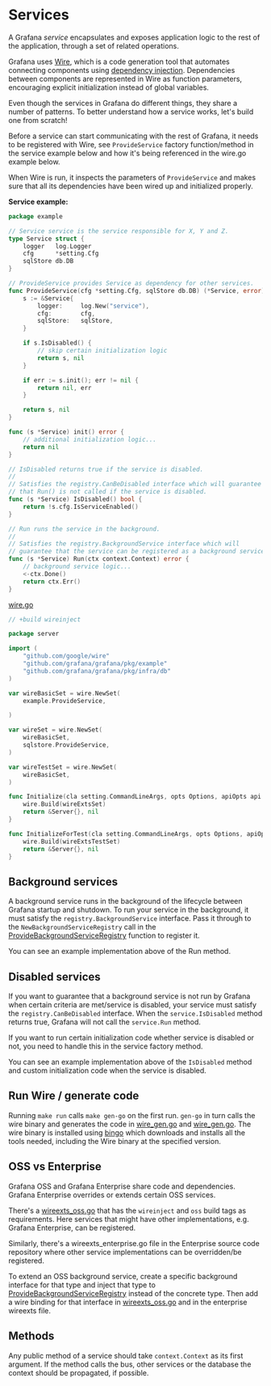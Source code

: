 # Services

A Grafana _service_ encapsulates and exposes application logic to the rest of the application, through a set of related operations.

Grafana uses [Wire](https://github.com/google/wire), which is a code generation tool that automates connecting components using [dependency injection](https://en.wikipedia.org/wiki/Dependency_injection). Dependencies between components are represented in Wire as function parameters, encouraging explicit initialization instead of global variables.

Even though the services in Grafana do different things, they share a number of patterns. To better understand how a service works, let's build one from scratch!

Before a service can start communicating with the rest of Grafana, it needs to be registered with Wire, see `ProvideService` factory function/method in the service example below and how it's being referenced in the wire.go example below.

When Wire is run, it inspects the parameters of `ProvideService` and makes sure that all its dependencies have been wired up and initialized properly.

**Service example:**

```go
package example

// Service service is the service responsible for X, Y and Z.
type Service struct {
    logger   log.Logger
    cfg      *setting.Cfg
    sqlStore db.DB
}

// ProvideService provides Service as dependency for other services.
func ProvideService(cfg *setting.Cfg, sqlStore db.DB) (*Service, error) {
    s := &Service{
        logger:     log.New("service"),
        cfg:        cfg,
        sqlStore:   sqlStore,
    }

    if s.IsDisabled() {
        // skip certain initialization logic
        return s, nil
    }

    if err := s.init(); err != nil {
        return nil, err
    }

    return s, nil
}

func (s *Service) init() error {
    // additional initialization logic...
    return nil
}

// IsDisabled returns true if the service is disabled.
//
// Satisfies the registry.CanBeDisabled interface which will guarantee
// that Run() is not called if the service is disabled.
func (s *Service) IsDisabled() bool {
	return !s.cfg.IsServiceEnabled()
}

// Run runs the service in the background.
//
// Satisfies the registry.BackgroundService interface which will
// guarantee that the service can be registered as a background service.
func (s *Service) Run(ctx context.Context) error {
    // background service logic...
    <-ctx.Done()
    return ctx.Err()
}
```

[wire.go](/pkg/server/wire.go)

```go
// +build wireinject

package server

import (
	"github.com/google/wire"
	"github.com/grafana/grafana/pkg/example"
    "github.com/grafana/grafana/pkg/infra/db"
)

var wireBasicSet = wire.NewSet(
	example.ProvideService,

)

var wireSet = wire.NewSet(
	wireBasicSet,
	sqlstore.ProvideService,
)

var wireTestSet = wire.NewSet(
	wireBasicSet,
)

func Initialize(cla setting.CommandLineArgs, opts Options, apiOpts api.ServerOptions) (*Server, error) {
	wire.Build(wireExtsSet)
	return &Server{}, nil
}

func InitializeForTest(cla setting.CommandLineArgs, opts Options, apiOpts api.ServerOptions, sqlStore db.DB) (*Server, error) {
	wire.Build(wireExtsTestSet)
	return &Server{}, nil
}

```

## Background services

A background service runs in the background of the lifecycle between Grafana startup and shutdown. To run your service in the background, it must satisfy the `registry.BackgroundService` interface. Pass it through to the `NewBackgroundServiceRegistry` call in the [ProvideBackgroundServiceRegistry](/pkg/server/backgroundsvcs/background_services.go) function to register it.

You can see an example implementation above of the Run method.

## Disabled services

If you want to guarantee that a background service is not run by Grafana when certain criteria are met/service is disabled, your service must satisfy the `registry.CanBeDisabled` interface. When the `service.IsDisabled` method returns true, Grafana will not call the `service.Run` method.

If you want to run certain initialization code whether service is disabled or not, you need to handle this in the service factory method.

You can see an example implementation above of the `IsDisabled` method and custom initialization code when the service is disabled.

## Run Wire / generate code

Running `make run` calls `make gen-go` on the first run. `gen-go` in turn calls the wire binary and generates the code in [wire_gen.go](/pkg/server/wire_gen.go) and [wire_gen.go](/pkg/cmd/grafana-cli/runner/wire_gen.go). The wire binary is installed using [bingo](https://github.com/bwplotka/bingo) which downloads and installs all the tools needed, including the Wire binary at the specified version.

## OSS vs Enterprise

Grafana OSS and Grafana Enterprise share code and dependencies. Grafana Enterprise overrides or extends certain OSS services.

There's a [wireexts_oss.go](/pkg/server/wireexts_oss.go) that has the `wireinject` and `oss` build tags as requirements. Here services that might have other implementations, e.g. Grafana Enterprise, can be registered.

Similarly, there's a wireexts_enterprise.go file in the Enterprise source code repository where other service implementations can be overridden/be registered.

To extend an OSS background service, create a specific background interface for that type and inject that type to [ProvideBackgroundServiceRegistry](/pkg/server/backgroundsvcs/background_services.go) instead of the concrete type. Then add a wire binding for that interface in [wireexts_oss.go](/pkg/server/wireexts_oss.go) and in the enterprise wireexts file.

## Methods

Any public method of a service should take `context.Context` as its first argument. If the method calls the bus, other services or the database the context should be propagated, if possible.
